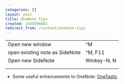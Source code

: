 ```yaml
---
categories: []
layout: post
title: OneNote Tips
created: 1435596881
redirect_from: /content/onenote-tips
---
```

<table style="width:30em">
  <tr><td>Open new window</td><td>^M</td></tr>
  <tr><td>open existing note as SideNote</td><td>^M, F11</td></tr>
  <tr><td>Open new SideNote</td><td>Winkey-N, N</td></tr>
  <tr><td></td><td></td></tr>
  <tr><td></td><td></td></tr>
</table>

* Some useful enhancements to OneNote: [OneTastic](http://omeratay.com/onetastic/)
